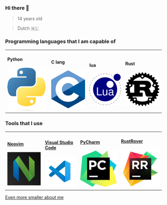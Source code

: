 ### Hi there 👋
> 14 years old

> Dutch :netherlands:



### Programming languages that I am capable of
<table>

<tr>

<td>
<h4> Python</h4>
<img src="images/python.png" width='1000'> 

</td>
<td>
<h4> C lang </h4>
<img src="images/C.png" width='1000'>
</td>


<td>
<h4>lua</h4>
<img src="images/lua.svg" width='1000'>
</td>

<td>
<h4>Rust</h4>
<img src="images/rust.png" width='1000'
</td>



</tr>

</table>

### Tools that I use
<table>


<tr>

<td>
<h4>
<a href="https://neovim.io/">Neovim</a>
</h4>
<img src="images/neovim.png" width='1000'>

</td>
<td>
<h4>
<a href="https://code.visualstudio.com/">
Visual Studio Code
</a>
</h4>
<img src="images/vscode.png" width='1000'>
</td>
<td>
<h4>
<a href="https://www.jetbrains.com/pycharm/">PyCharm</a>
</h4>
<img src="images/pycharm.png" width='1000'>
</td>
<td>
<h4>
<a href="https://www.jetbrains.com/rust/">RustRover</a>
</h4>
<img src="images/rustrover.png" width='1000'
</td>
</tr>
</table>

<a href="https://portfolioluxkatana.mlserv.xyz/">Even more smaller about me</a>
